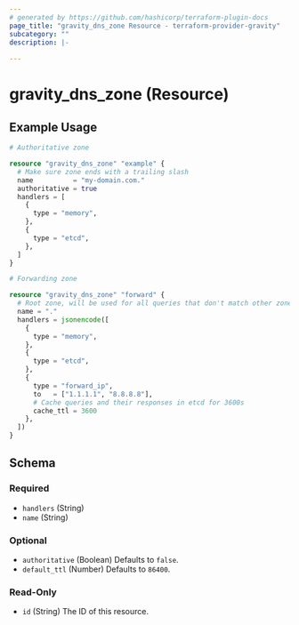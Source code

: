```yaml
---
# generated by https://github.com/hashicorp/terraform-plugin-docs
page_title: "gravity_dns_zone Resource - terraform-provider-gravity"
subcategory: ""
description: |-
  
---
```


# gravity_dns_zone (Resource)



## Example Usage

```terraform
# Authoritative zone

resource "gravity_dns_zone" "example" {
  # Make sure zone ends with a trailing slash
  name          = "my-domain.com."
  authoritative = true
  handlers = [
    {
      type = "memory",
    },
    {
      type = "etcd",
    },
  ]
}

# Forwarding zone

resource "gravity_dns_zone" "forward" {
  # Root zone, will be used for all queries that don't match other zones
  name = "."
  handlers = jsonencode([
    {
      type = "memory",
    },
    {
      type = "etcd",
    },
    {
      type = "forward_ip",
      to   = ["1.1.1.1", "8.8.8.8"],
      # Cache queries and their responses in etcd for 3600s
      cache_ttl = 3600
    },
  ])
}
```

<!-- schema generated by tfplugindocs -->
## Schema

### Required

- `handlers` (String)
- `name` (String)

### Optional

- `authoritative` (Boolean) Defaults to `false`.
- `default_ttl` (Number) Defaults to `86400`.

### Read-Only

- `id` (String) The ID of this resource.
